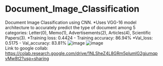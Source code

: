 # Document_Image_Classification
Document Image Classification using CNN.
*Uses VGG-16 model architecture to accurately predict the type of document among 5 categories: Letter(0), Memo(1), Advertisements(2), Articles(4), Scientific Papers(3).
*Training loss: 0.4424 - Training accuracy: 86.94%
*Val_loss: 0.5175 - Val_accuracy: 83.81%
![image](https://github.com/kiranneupane11/Document_Image_Classification/assets/56816182/513e7919-e744-4700-a80a-a53add37f54a)
 ![image](https://github.com/kiranneupane11/Document_Image_Classification/assets/56816182/f7ea53f8-00ca-4e2c-a6c3-bfe461ff685c)     
Link to google collab: https://colab.research.google.com/drive/1NLSheZ4L8GRm5plumlG2gjumqpvMw8t2?usp=sharing

